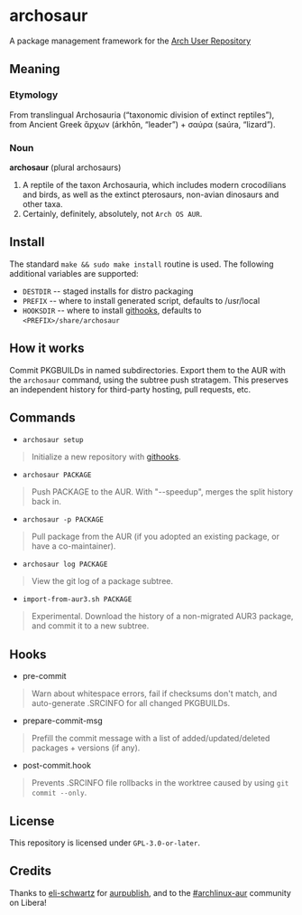 # archosaur

A package management framework for the [Arch User Repository](https://aur.archlinux.org)

## Meaning

### Etymology

From translingual Archosauria (“taxonomic division of extinct reptiles”), from
Ancient Greek ἄρχων (árkhōn, “leader”) + σαύρα (saúra, “lizard”).

### Noun

**archosaur** (plural archosaurs)

1. A reptile of the taxon Archosauria, which includes modern crocodilians and
birds, as well as the extinct pterosaurs, non-avian dinosaurs and other taxa.
2. Certainly, definitely, absolutely, not `Arch OS AUR`.

## Install

The standard `make && sudo make install` routine is used. The following
additional variables are supported:

* `DESTDIR` -- staged installs for distro packaging
* `PREFIX` -- where to install generated script, defaults to /usr/local
* `HOOKSDIR` -- where to install [githooks](#hooks), defaults to `<PREFIX>/share/archosaur`

## How it works

Commit PKGBUILDs in named subdirectories. Export them to the AUR with the `archosaur`
command, using the subtree push stratagem. This preserves an independent history
for third-party hosting, pull requests, etc.

## Commands

* `archosaur setup`

> Initialize a new repository with [githooks](#hooks).

* `archosaur PACKAGE`

> Push PACKAGE to the AUR. With "--speedup", merges the split history back in.

* `archosaur -p PACKAGE`

> Pull package from the AUR (if you adopted an existing package, or have a co-maintainer).

* `archosaur log PACKAGE`

> View the git log of a package subtree.

* `import-from-aur3.sh PACKAGE`

> Experimental. Download the history of a non-migrated AUR3 package, and commit
it to a new subtree.

## Hooks

* pre-commit

> Warn about whitespace errors, fail if checksums don't match, and auto-generate
.SRCINFO for all changed PKGBUILDs.

* prepare-commit-msg

> Prefill the commit message with a list of added/updated/deleted packages + versions
(if any).

* post-commit.hook

> Prevents .SRCINFO file rollbacks in the worktree caused by using `git commit --only`.

## License

This repository is licensed under `GPL-3.0-or-later`.

## Credits

Thanks to [eli-schwartz](https://github.com/eli-schwartz) for
[aurpublish](https://github.com/eli-schwartz/aurpublish), and to the
[#archlinux-aur](ircs://irc.libera.chat:6697/#archlinux-aur) community on Libera!
